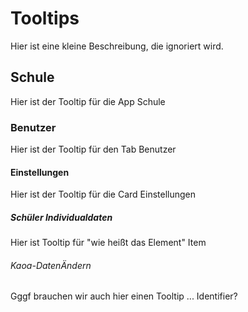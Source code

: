 # Tooltips

Hier ist eine kleine Beschreibung, die ignoriert wird. 

## Schule

Hier ist der Tooltip für die App Schule 

### Benutzer

Hier ist der Tooltip für den Tab Benutzer

#### Einstellungen

Hier ist der Tooltip für die Card Einstellungen

##### Schüler Individualdaten

Hier ist Tooltip für "wie heißt das Element" Item

###### Kaoa-DatenÄndern

Gggf brauchen wir auch hier einen Tooltip ... Identifier?
